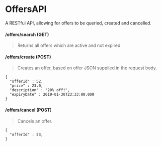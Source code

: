 # OffersAPI

A RESTful API, allowing for offers to be queried, created and cancelled.

#### /offers/search (GET)
> Returns all offers which are active and not expired.

#### /offers/create (POST)
> Creates an offer, based on offer JSON supplied in the request body.
```
{
  "offerId" : 52,
  "price" : 23.0,
  "description" : "20% off!",
  "expiryDate" : 2019-01-30T23:33:00.000
}
```

#### /offers/cancel (POST)
> Cancels an offer.

```
{
  "offerId" : 53,
}
```
